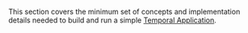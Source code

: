 
This section covers the minimum set of concepts and implementation details needed to build and run a simple [Temporal Application](/docs/concepts/what-is-a-temporal-application).
